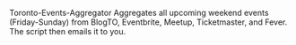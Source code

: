 Toronto-Events-Aggregator
Aggregates all upcoming weekend events (Friday-Sunday) from BlogTO, Eventbrite, Meetup, Ticketmaster, and Fever. The script then emails it to you.

